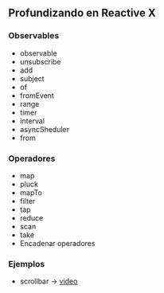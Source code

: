 ## Profundizando en Reactive X

### Observables
* observable
* unsubscribe
* add
* subject
* of
* fromEvent
* range
* timer
* interval
* asyncSheduler
* from

### Operadores
* map
* pluck
* mapTo
* filter
* tap
* reduce
* scan
* take
* Encadenar operadores

### Ejemplos
* scrollbar -> [video](https://twitter.com/davililloperez/status/1206260294647001088)